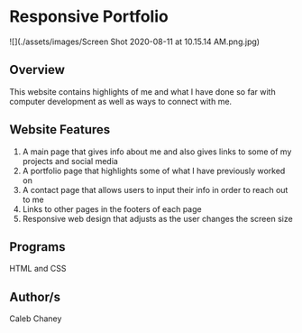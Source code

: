# Responsive Portfolio 
![](./assets/images/Screen Shot 2020-08-11 at 10.15.14 AM.png.jpg)
## Overview
This website contains highlights of me and what I have done so far with computer development as well as ways to connect with me. 

## Website Features
1) A main page that gives info about me and also gives links to some of my projects and social media
2) A portfolio page that highlights some of what I have previously worked on
3) A contact page that allows users to input their info in order to reach out to me
4) Links to other pages in the footers of each page
5) Responsive web design that adjusts as the user changes the screen size

## Programs 
HTML and CSS

## Author/s
Caleb Chaney
